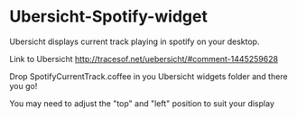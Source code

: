 Ubersicht-Spotify-widget
==========================

Ubersicht displays current track playing in spotify on your desktop.

Link to Ubersicht http://tracesof.net/uebersicht/#comment-1445259628

Drop SpotifyCurrentTrack.coffee in you Ubersicht widgets folder and there you go!

You may need to adjust the "top" and "left" position to suit your display


